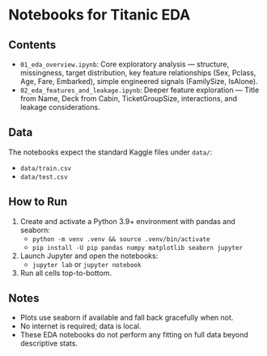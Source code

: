 Notebooks for Titanic EDA
==========================

Contents
--------
- `01_eda_overview.ipynb`: Core exploratory analysis — structure, missingness,
  target distribution, key feature relationships (Sex, Pclass, Age, Fare, Embarked),
  simple engineered signals (FamilySize, IsAlone).
- `02_eda_features_and_leakage.ipynb`: Deeper feature exploration — Title from Name,
  Deck from Cabin, TicketGroupSize, interactions, and leakage considerations.

Data
----
The notebooks expect the standard Kaggle files under `data/`:
- `data/train.csv`
- `data/test.csv`

How to Run
----------
1. Create and activate a Python 3.9+ environment with pandas and seaborn:
   - `python -m venv .venv && source .venv/bin/activate`
   - `pip install -U pip pandas numpy matplotlib seaborn jupyter`
2. Launch Jupyter and open the notebooks:
   - `jupyter lab` or `jupyter notebook`
3. Run all cells top-to-bottom.

Notes
-----
- Plots use seaborn if available and fall back gracefully when not.
- No internet is required; data is local.
- These EDA notebooks do not perform any fitting on full data beyond descriptive stats.
